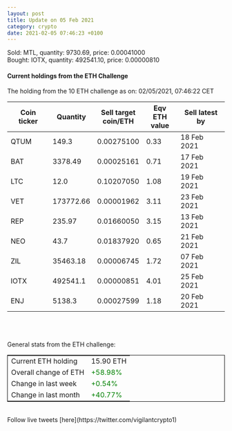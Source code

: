 ```yaml
---
layout: post
title: Update on 05 Feb 2021
category: crypto
date: 2021-02-05 07:46:23 +0100
---
```

<!-- Global site tag (gtag.js) - Google Analytics -->
<script async src="https://www.googletagmanager.com/gtag/js?id=UA-103831149-5"></script>
<script>
  window.dataLayer = window.dataLayer || [];
  function gtag(){dataLayer.push(arguments);}
  gtag('js', new Date());

  gtag('config', 'UA-103831149-5');
</script>
Sold: MTL, quantity:      9730.69, price:   0.00041000<br>Bought: IOTX, quantity:    492541.10, price:   0.00000810<br>

#### Current holdings from the ETH Challenge

The holding from the 10 ETH challenge as on: 02/05/2021, 07:46:22 CET

|Coin ticker|Quantity|Sell target<br>coin/ETH|Eqv ETH<br>value|Sell latest by|
|-----------|--------|-----------|-----------|--------------|
QTUM|149.3|  0.00275100|0.33|18 Feb 2021|
BAT|3378.49|  0.00025161|0.71|17 Feb 2021|
LTC|12.0|  0.10207050|1.08|19 Feb 2021|
VET|173772.66|  0.00001962|3.11|23 Feb 2021|
REP|235.97|  0.01660050|3.15|13 Feb 2021|
NEO|43.7|  0.01837920|0.65|21 Feb 2021|
ZIL|35463.18|  0.00006745|1.72|07 Feb 2021|
IOTX|492541.1|  0.00000851|4.01|25 Feb 2021|
ENJ|5138.3|  0.00027599|1.18|20 Feb 2021|

<br>
<br>
<br>
General stats from the ETH challenge:

<table style="border:1px solid black;margin-left:auto;margin-right:auto;">
	<tbody>
	<tr>
		<td>Current ETH holding</td>
		<td>     15.90 ETH</td>
	</tr>
	<tr>
		<td>Overall change of ETH</td>
		<td><font color="green">+58.98%</font></td>
	</tr>
	<tr>
		<td>Change in last week</td>
		<td><font color="green">+0.54%</font></td>
	</tr>
	<tr>
		<td>Change in last month</td>
		<td><font color="green">+40.77%</font></td>
	</tr>
	</tbody>
</table>

<br>
Follow live tweets [here](https://twitter.com/vigilantcrypto1)
<br>
<br>